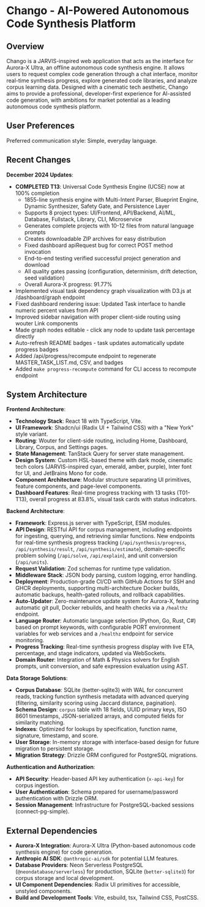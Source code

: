 # Chango - AI-Powered Autonomous Code Synthesis Platform

## Overview

Chango is a JARVIS-inspired web application that acts as the interface for Aurora-X Ultra, an offline autonomous code synthesis engine. It allows users to request complex code generation through a chat interface, monitor real-time synthesis progress, explore generated code libraries, and analyze corpus learning data. Designed with a cinematic tech aesthetic, Chango aims to provide a professional, developer-first experience for AI-assisted code generation, with ambitions for market potential as a leading autonomous code synthesis platform.

## User Preferences

Preferred communication style: Simple, everyday language.

## Recent Changes

**December 2024 Updates**:
- **COMPLETED T13**: Universal Code Synthesis Engine (UCSE) now at 100% completion
  - 1855-line synthesis engine with Multi-Intent Parser, Blueprint Engine, Dynamic Synthesizer, Safety Gate, and Persistence Layer
  - Supports 8 project types: UI/Frontend, API/Backend, AI/ML, Database, Fullstack, Library, CLI, Microservice
  - Generates complete projects with 10-12 files from natural language prompts
  - Creates downloadable ZIP archives for easy distribution
  - Fixed dashboard apiRequest bug for correct POST method invocation
  - End-to-end testing verified successful project generation and download
  - All quality gates passing (configuration, determinism, drift detection, seed validation)
  - Overall Aurora-X progress: 91.77%
- Implemented visual task dependency graph visualization with D3.js at /dashboard/graph endpoint
- Fixed dashboard rendering issue: Updated Task interface to handle numeric percent values from API
- Improved sidebar navigation with proper client-side routing using wouter Link components
- Made graph nodes editable - click any node to update task percentage directly
- Auto-refresh README badges - task updates automatically update progress badges
- Added /api/progress/recompute endpoint to regenerate MASTER_TASK_LIST.md, CSV, and badges
- Added `make progress-recompute` command for CLI access to recompute endpoint

## System Architecture

**Frontend Architecture**:
- **Technology Stack**: React 18 with TypeScript, Vite.
- **UI Framework**: Shadcn/ui (Radix UI + Tailwind CSS) with a "New York" style variant.
- **Routing**: Wouter for client-side routing, including Home, Dashboard, Library, Corpus, and Settings pages.
- **State Management**: TanStack Query for server state management.
- **Design System**: Custom HSL-based theme with dark mode, cinematic tech colors (JARVIS-inspired cyan, emerald, amber, purple), Inter font for UI, and JetBrains Mono for code.
- **Component Architecture**: Modular structure separating UI primitives, feature components, and page-level components.
- **Dashboard Features**: Real-time progress tracking with 13 tasks (T01-T13), overall progress at 83.8%, visual task cards with status indicators.

**Backend Architecture**:
- **Framework**: Express.js server with TypeScript, ESM modules.
- **API Design**: RESTful API for corpus management, including endpoints for ingesting, querying, and retrieving similar functions. New endpoints for real-time synthesis progress tracking (`/api/synthesis/progress`, `/api/synthesis/result`, `/api/synthesis/estimate`), domain-specific problem solving (`/api/solve`, `/api/explain`), and unit conversion (`/api/units`).
- **Request Validation**: Zod schemas for runtime type validation.
- **Middleware Stack**: JSON body parsing, custom logging, error handling.
- **Deployment**: Production-grade CI/CD with GitHub Actions for SSH and GHCR deployments, supporting multi-architecture Docker builds, automatic backups, health-gated rollouts, and rollback capabilities.
- **Auto-Updater**: Zero-maintenance update system for Aurora-X, featuring automatic git pull, Docker rebuilds, and health checks via a `/healthz` endpoint.
- **Language Router**: Automatic language selection (Python, Go, Rust, C#) based on prompt keywords, with configurable PORT environment variables for web services and a `/healthz` endpoint for service monitoring.
- **Progress Tracking**: Real-time synthesis progress display with live ETA, percentage, and stage indicators, updated via WebSockets.
- **Domain Router**: Integration of Math & Physics solvers for English prompts, unit conversion, and safe expression evaluation using AST.

**Data Storage Solutions**:
- **Corpus Database**: SQLite (better-sqlite3) with WAL for concurrent reads, tracking function synthesis metadata with advanced querying (filtering, similarity scoring using Jaccard distance, pagination).
- **Schema Design**: `corpus` table with 18 fields, UUID primary keys, ISO 8601 timestamps, JSON-serialized arrays, and computed fields for similarity matching.
- **Indexes**: Optimized for lookups by specification, function name, signature, timestamp, and score.
- **User Storage**: In-memory storage with interface-based design for future migration to persistent storage.
- **Migration Strategy**: Drizzle ORM configured for PostgreSQL migrations.

**Authentication and Authorization**:
- **API Security**: Header-based API key authentication (`x-api-key`) for corpus ingestion.
- **User Authentication**: Schema prepared for username/password authentication with Drizzle ORM.
- **Session Management**: Infrastructure for PostgreSQL-backed sessions (connect-pg-simple).

## External Dependencies

- **Aurora-X Integration**: Aurora-X Ultra (Python-based autonomous code synthesis engine) for code generation.
- **Anthropic AI SDK**: `@anthropic-ai/sdk` for potential LLM features.
- **Database Providers**: Neon Serverless PostgreSQL (`@neondatabase/serverless`) for production, SQLite (`better-sqlite3`) for corpus storage and local development.
- **UI Component Dependencies**: Radix UI primitives for accessible, unstyled components.
- **Build and Development Tools**: Vite, esbuild, tsx, Tailwind CSS, PostCSS.